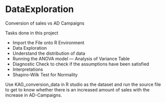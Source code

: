 # DataExploration
Conversion of sales vs AD Campaigns

Tasks done in this project
- Import the File onto R Environment
- Data Exploration
- Understand the distribution of data
- Running the ANOVA model — Analysis of Variance Table
- Diagnostic Check to check if the assumptions have been satisfied
- Interpretations
- Shapiro-Wilk Test for Normality

Use KAG_conversion_data in R studio as the dataset and run the source file to get to know whether there is an increased amount of sales with the increase in AD-Campaigns. 
